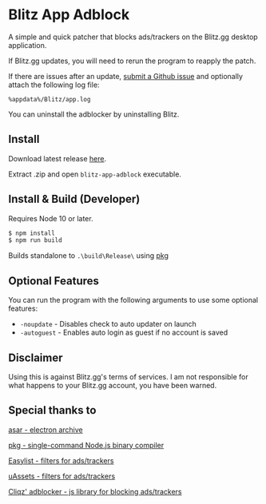 # Blitz App Adblock

A simple and quick patcher that blocks ads/trackers on the Blitz.gg desktop application.

If Blitz.gg updates, you will need to rerun the program to reapply the patch. 

If there are issues after an update, [submit a Github issue](https://github.com/lulzsun/blitz-app-adblock/issues/new) and optionally attach the following log file: 

`%appdata%/Blitz/app.log`

You can uninstall the adblocker by uninstalling Blitz.

## Install

Download latest release [here](https://github.com/lulzsun/blitz-app-adblock/releases/latest).

Extract .zip and open `blitz-app-adblock` executable.

## Install & Build (Developer)

Requires Node 10 or later. 

```bash
$ npm install
$ npm run build
```

Builds standalone to `.\build\Release\` using [pkg](https://github.com/vercel/pkg)

## Optional Features

You can run the program with the following arguments to use some optional features:

- `-noupdate` - Disables check to auto updater on launch
- `-autoguest` - Enables auto login as guest if no account is saved

## Disclaimer

Using this is against Blitz.gg's terms of services. I am not responsible for what happens to your Blitz.gg account, you have been warned.

## Special thanks to

[asar - electron archive](https://github.com/electron/asar)

[pkg - single-command Node.js binary compiler](https://github.com/vercel/pkg)

[Easylist - filters for ads/trackers](https://easylist.to/pages/about.html)

[uAssets - filters for ads/trackers](https://github.com/uBlockOrigin/uAssets)

[Cliqz' adblocker - js library for blocking ads/trackers](https://github.com/cliqz-oss/adblocker)
